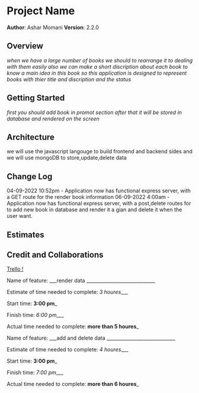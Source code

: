 # Project Name

**Author**: Ashar Momani 
**Version**: 2.2.0 

## Overview
_*when we have a large number of books we should to rearrange it to dealing with them easily also we can make a short discription about each book to know a main idea in this book so this application is designed to represent books with thier title and discription and the status*_

## Getting Started
_*first you should add book in promot section after that it will be stored in database and rendered on the screen*_
## Architecture
we will use the javascript langouge to build frontend and backend sides and we will use mongoDB to store,update,delete data 

## Change Log
04-09-2022 10:52pm - Application now has functional express server, with a GET route for the render book information
06-09-2022 4:00am - Application now has functional express server, with a post,delete routes for to add new book in database and render it a gian and delete it when the user want.

## Estimates
<!-- See below -->

## Credit and Collaborations
[Trello !](https://trello.com/b/h07brQlH/book)

Name of feature: ___render data _____________________________

Estimate of time needed to complete: _3 houres____

Start time: __3:00 pm___

Finish time: _6:00 pm____

Actual time needed to complete: __more than 5 houres___

Name of feature: ___add and delete data _____________________________

Estimate of time needed to complete: _4 houres____

Start time: __3:00 pm___

Finish time: _7:00 pm____

Actual time needed to complete: __more than 6 houres___

